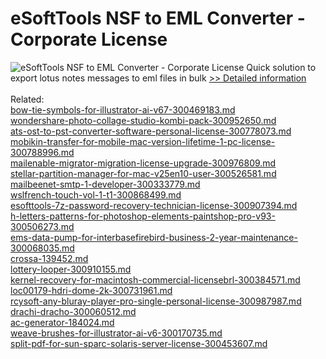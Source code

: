 # eSoftTools NSF to EML Converter - Corporate License
![eSoftTools NSF to EML Converter - Corporate License](https://mycommerce.akamaized.net/api/pimages/P300877925/BIG/300877925.GIF)
Quick solution to export lotus notes messages to eml files in bulk
[>> Detailed information](https://secure.shareit.com/shareit/product.html?productid=300877925&affiliateid=200057808)<br/><br/>Related:
<br />[bow-tie-symbols-for-illustrator-ai-v67-300469183.md](https://github.com/downloadplanet/downloadplanet/blob/main/bow-tie-symbols-for-illustrator-ai-v67-300469183.md)<br />[wondershare-photo-collage-studio-kombi-pack-300952650.md](https://github.com/downloadplanet/downloadplanet/blob/main/wondershare-photo-collage-studio-kombi-pack-300952650.md)<br />[ats-ost-to-pst-converter-software-personal-license-300778073.md](https://github.com/downloadplanet/downloadplanet/blob/main/ats-ost-to-pst-converter-software-personal-license-300778073.md)<br />[mobikin-transfer-for-mobile-mac-version-lifetime-1-pc-license-300788996.md](https://github.com/downloadplanet/downloadplanet/blob/main/mobikin-transfer-for-mobile-mac-version-lifetime-1-pc-license-300788996.md)<br />[mailenable-migrator-migration-license-upgrade-300976809.md](https://github.com/downloadplanet/downloadplanet/blob/main/mailenable-migrator-migration-license-upgrade-300976809.md)<br />[stellar-partition-manager-for-mac-v25en10-user-300526581.md](https://github.com/downloadplanet/downloadplanet/blob/main/stellar-partition-manager-for-mac-v25en10-user-300526581.md)<br />[mailbeenet-smtp-1-developer-300333779.md](https://github.com/downloadplanet/downloadplanet/blob/main/mailbeenet-smtp-1-developer-300333779.md)<br />[wslfrench-touch-vol-1-t1-300868499.md](https://github.com/downloadplanet/downloadplanet/blob/main/wslfrench-touch-vol-1-t1-300868499.md)<br />[esofttools-7z-password-recovery-technician-license-300907394.md](https://github.com/downloadplanet/downloadplanet/blob/main/esofttools-7z-password-recovery-technician-license-300907394.md)<br />[h-letters-patterns-for-photoshop-elements-paintshop-pro-v93-300506273.md](https://github.com/downloadplanet/downloadplanet/blob/main/h-letters-patterns-for-photoshop-elements-paintshop-pro-v93-300506273.md)<br />[ems-data-pump-for-interbasefirebird-business-2-year-maintenance-300068035.md](https://github.com/downloadplanet/downloadplanet/blob/main/ems-data-pump-for-interbasefirebird-business-2-year-maintenance-300068035.md)<br />[crossa-139452.md](https://github.com/downloadplanet/downloadplanet/blob/main/crossa-139452.md)<br />[lottery-looper-300910155.md](https://github.com/downloadplanet/downloadplanet/blob/main/lottery-looper-300910155.md)<br />[kernel-recovery-for-macintosh-commercial-licensebrl-300384571.md](https://github.com/downloadplanet/downloadplanet/blob/main/kernel-recovery-for-macintosh-commercial-licensebrl-300384571.md)<br />[loc00179-hdri-dome-2k-300731961.md](https://github.com/downloadplanet/downloadplanet/blob/main/loc00179-hdri-dome-2k-300731961.md)<br />[rcysoft-any-bluray-player-pro-single-personal-license-300987987.md](https://github.com/downloadplanet/downloadplanet/blob/main/rcysoft-any-bluray-player-pro-single-personal-license-300987987.md)<br />[drachi-dracho-300060512.md](https://github.com/downloadplanet/downloadplanet/blob/main/drachi-dracho-300060512.md)<br />[ac-generator-184024.md](https://github.com/downloadplanet/downloadplanet/blob/main/ac-generator-184024.md)<br />[weave-brushes-for-illustrator-ai-v6-300170735.md](https://github.com/downloadplanet/downloadplanet/blob/main/weave-brushes-for-illustrator-ai-v6-300170735.md)<br />[split-pdf-for-sun-sparc-solaris-server-license-300453607.md](https://github.com/downloadplanet/downloadplanet/blob/main/split-pdf-for-sun-sparc-solaris-server-license-300453607.md)